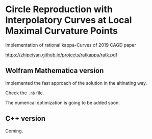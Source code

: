 # Circle Reproduction with Interpolatory Curves at Local Maximal Curvature Points
Implementation of rational kappa-Curves of 2019 CAGD paper

https://zhipeiyan.github.io/projects/ratkappa/ratk.pdf

## Wolfram Mathematica version

Implemented the fast approach of the solution in the altinating way.

Check the `.nb` file.

The numerical optimization is going to be added soon.

## C++ version

Coming.
